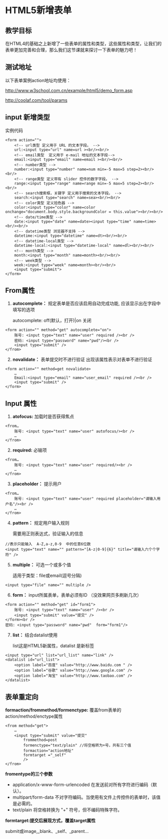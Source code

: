 # HTML5新增表单
## 教学目标
在HTML4的基础之上新增了一些表单的属性和类型，这些属性和类型，让我们的表单更加完善和合理，那么我们这节课就来探讨一下表单的魅力吧！
## 测试地址
以下表单案例action地址均使用：

http://www.w3school.com.cn/example/html5/demo_form.asp

http://coolaf.com/tool/params

## input 新增类型
实例代码
```
<form action="">
	<!-- url类型 定义用于 URL 的文本字段。 -->
	url:<input type="url" name=url ><br/><br/>
	<!-- email类型  定义用于 e-mail 地址的文本字段-->
	email:<input type="email" name=email ><br/><br/>
	<!-- number类型 -->
	number:<input type="number" name=num min=-5 max=5 step=2><br/><br/>
	<!-- range类型 定义带有 slider 控件的数字字段。 -->
	range:<input type="range" name=range min=-5 max=5 step=2><br/><br/>
	<!-- search搜索框，关键字 定义用于搜索的文本字段。 -->
	search:<input type="search" name=sea><br/><br/>
	<!-- color类型 定义拾色器 -->
	color:<input type="color" name=color onchange="document.body.style.backgroundColor = this.value"><br/><br/>
	<!-- date/time类型 -->
    date:<input type="date" name=date><input type="time" name=time><br/><br/>
	<!-- datetime类型 浏览器不支持 -->
    datetime:<input type="datetime" name=dt><br/><br/>
	<!-- datetime-local类型 -->
    datetime-local:<input type="datetime-local" name=dl><br/><br/>
	<!-- month类型 -->
    month:<input type="month" name=month><br/><br/>
	<!-- week类型 -->
	week:<input type="week" name=month><br/><br/>
	<input type="submit">
</form>

```
## From属性
1. **autocomplete：** 规定表单是否应该启用自动完成功能, 应该显示出在字段中填写的选项

    autocomplete:    off(默认，打开)|on 关闭
```
<form action="" method="get" autocomplete="on"> 
    账号: <input type="text" name="user" required /><br /> 
    密码: <input type="password" name="pwd"/><br /> 
    <input type="submit" />
</from>

```
2. **novalidate：** 表单提交时不进行验证
    出现该属性表示对表单不进行验证
```
<form action="" method=get novalidate>
	…
	Email:<input type="email" name="user_email" required /><br />
    <input type="submit" />
</form>
```
## Input 属性
1. **atofocus:** 加载时是否获得焦点
```
<from…
    账号: <input type="text" name="user" autofocus/><br /> 
	…
</from>
```
2. **required:** 必输项 
```
<from…
    账号: <input type="text" name="user" required/><br /> 
	…
</from>
```
3. **placeholder：** 提示用户
```
<from…
    账号: <input type="text" name="user" required placeholder="请输入用户名"/><br /> 
	…
</from>
```
4. **pattern：**  规定用户输入规则

    需要用正则表达式，验证输入的信息
```
//表示只能输入  A-Z,a-z,0-9  中的任意6位数
<input type="text" name="" pattern="[A-z|0-9]{6}" title="请输入六个个字符" />
```
5.  **multiple：** 可选一个或多个值
    
    适用于类型：file或email(逗号分隔)
```
<input type="file" name="" multiple />
```
6. **form：** input所属表单，表单必须有ID （没效果网页多刷新几次）
```
<form action="" method="get" id="form1">
	账号: <input type="text" name="user" /><br />
	<input type="submit" value="提交" />
</form><br />
密码: <input type="password" name="pwd"  form="form1"/>
```

7. **list：** 结合datalist使用

    list这是HTML5新属性，datalist  是新标签
```
<input type="url" list="url_list" name="link" />
<datalist id="url_list">
	<option label="百度" value="http://www.baidu.com " />
	<option label="谷歌" value="http://www.google.com" />
	<option label="淘宝" value="http://www.taobao.com" />
</datalist>
```
## 表单重定向
**formaction/frommethod/formenctype:** 覆盖from表单的action/method/enctype属性
```
<from method="get">
    …
	<input type="submit" value="提交" 
        frommethod=post 
        formenctype="text/plain" //将空格转为+号，共有三个值
 		formaction="action地址"
 		formtarget ="_self"
 		/>
</from>

```
**fromentype的三个参数**
- application/x-www-form-urlencoded	在发送前对所有字符进行编码（默认）。
- multipart/form-data	不对字符编码。当使用有文件上传控件的表单时，该值是必需的。
- text/plain	将空格转换为 "+" 符号，但不编码特殊字符。

**formtarget:提交后展现方式，覆盖target属性**

submit或image,_blank、_self、_parent…













